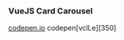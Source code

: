 ### VueJS Card Carousel
[codepen.io](https://codepen.io/adrienloup/pen/oNNRgGG?editors=0110)
codepen[vclLe][350]